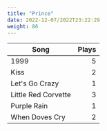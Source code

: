 ```yaml
---
title: "Prince"
date: 2022-12-07/2022T23:22:29
weight: 86
---
```




 Song | Plays 
----- | -----:
1999 | 5
Kiss | 2
Let's Go Crazy | 1
Little Red Corvette | 3
Purple Rain | 1
When Doves Cry | 2
